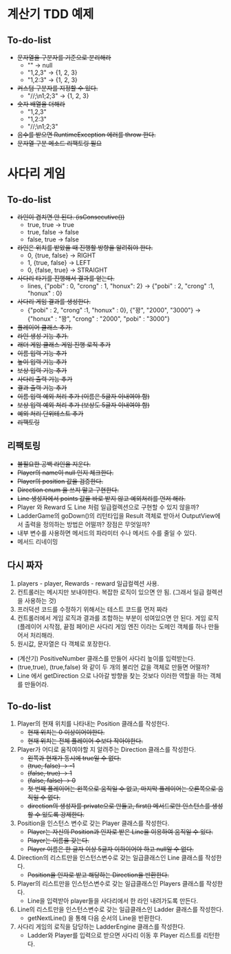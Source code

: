 # 계산기 TDD 예제

## To-do-list

- ~~문자열을 구분자를 기준으로 분리해라~~
    - "" -> null
    - "1,2,3" -> {1, 2, 3}
    - "1,2:3" -> {1, 2, 3}
- ~~커스텀 구분자를 지정할 수 있다.~~
    - "//;\n1;2;3" -> {1, 2, 3}
- ~~숫자 배열을 더해라~~
    - "1,2,3"
    - "1,2:3"
    - "//;\n1;2;3"
- ~~음수를 받으면 RuntimeException 에러를 throw 한다.~~
- ~~문자열 구분 메소드 리팩토링 필요~~

# 사다리 게임

## To-do-list
- ~~라인이 겹치면 안 된다. (isConsecutive())~~
    - true, true -> true
    - true, false -> false
    - false, true -> false
- ~~라인은 위치를 받았을 때 진행할 방향을 알려줘야 한다.~~
    - 0, {true, false} -> RIGHT
    - 1, {true, false} -> LEFT
    - 0, {false, true} -> STRAIGHT
- ~~사다리 타기를 진행해서 결과를 얻는다.~~
    - lines, {"pobi" : 0, "crong" : 1, "honux": 2} -> {"pobi" : 2, "crong" :1, "honux" : 0}
- ~~사다리 게임 결과를 생성한다.~~
    - {"pobi" : 2, "crong" :1, "honux" : 0}, {"꽝", "2000", "3000"} -> {"honux" : "꽝", "crong" : "2000", "pobi" : "3000"}
- ~~플레이어 클래스 추가.~~
- ~~라인 생성 기능 추가.~~
- ~~래더 게임 클래스 게임 진행 로직 추가~~
- ~~이름 입력 기능 추가~~
- ~~높이 입력 기능 추가~~
- ~~보상 입력 기능 추가~~
- ~~사다리 출력 기능 추가~~
- ~~결과 출력 기능 추가~~
- ~~이름 입력 예외 처리 추가 (이름은 5글자 이내여야 함)~~
- ~~보상 입력 예외 처리 추가 (보상도 5글자 이내여야 함)~~
- ~~예외 처리 단위테스트 추가~~
- ~~리팩토링~~

## 리팩토링
- ~~불필요한 공백 라인을 지운다.~~
- ~~Player의 name이 null 인지 체크한다.~~
- ~~Player의 position 값을 검증한다.~~
- ~~Direction enum 을 쓰지 말고 구현한다.~~
- ~~Line 생성자에서 points 값을 바로 받지 않고 예외처리를 먼저 해라.~~
- Player 와 Reward 도 Line 처럼 일급컬렉션으로 구현할 수 있지 않을까?
- LadderGame의 goDown()의 리턴타입을 Result 객체로 받아서 OutputView에서 출력을 정의하는 방법은 어떨까? 장점은 무엇일까?
- 내부 변수를 사용하면 메서드의 파라미터 수나 메서드 수를 줄일 수 있다.
- 메서드 리네이밍

## 다시 짜자
1. players - player, Rewards - reward 일급컬렉션 사용.
2. 컨트롤러는 메시지만 보내야한다. 복잡한 로직이 있으면 안 됨. (그래서 일급 컬렉션을 사용하는 것)
3. 프러덕션 코드를 수정하기 위해서는 테스트 코드를 먼저 짜라
4. 컨트롤러에서 게임 로직과 결과를 조합하는 부분이 섞여있으면 안 된다. 게임 로직(플레이어 시작점, 끝점 페어)은 사다리 게임 엔진
이라는 도메인 객체를 하나 만들어서 처리해라. 
5. 원시값, 문자열은 다 객체로 포장한다.

- (계산기) PositiveNumber 클래스를 만들어 사다리 높이를 입력받는다.
- (true,true), (true,false) 와 같이 두 개의 불리언 값을 객체로 만들면 어떨까?
- Line 에서 getDirection 으로 나아갈 방향을 찾는 것보다 이러한 역할을 하는 객체를 만들어라.
    
    
## To-do-list
1. Player의 현재 위치를 나타내는 Position 클래스를 작성한다.
    - ~~현재 위치는 0 이상이어야한다.~~
    - ~~현재 위치는 전체 플레이어 수보다 작아야한다.~~
2. Player가 어디로 움직여야할 지 알려주는 Direction 클래스를 작성한다.
    - ~~왼쪽과 현재가 동시에 true일 수 없다.~~
    - ~~(true, false) -> -1~~
    - ~~(false, true) -> 1~~
    - ~~(false, false) -> 0~~
    - ~~첫 번째 플레이어는 왼쪽으로 움직일 수 없고, 마지막 플레이어는 오른쪽으로 움직일 수 없다.~~
    - ~~direction의 생성자를 private으로 만들고, first() 메서드로만 인스턴스를 생성할 수 있도록 강제한다.~~
3. Position을 인스턴스 변수로 갖는 Player 클래스를 작성한다.
    - ~~Player는 자신의 Position과 인자로 받은 Line을 이용하여 움직일 수 있다.~~
    - ~~Player는 이름을 갖는다.~~
    - ~~Player 이름은 한 글자 이상 5글자 이하이어야 하고 null일 수 없다.~~
4. Direction의 리스트만을 인스턴스변수로 갖는 일급클래스인 Line 클래스를 작성한다.
    - ~~Position을 인자로 받고 해당하는 Direction을 반환한다.~~
5. Player의 리스트만을 인스턴스변수로 갖는 일급클래스인 Players 클래스를 작성한다.
    - Line을 입력받아 player들을 사다리에서 한 라인 내려가도록 만든다.
6. Line의 리스트만을 인스턴스변수로 갖는 일급클래스인 Ladder 클래스를 작성한다.
    - getNextLine() 을 통해 다음 순서의 Line을 반환한다.
7. 사다리 게임의 로직을 담당하는 LadderEngine 클래스를 작성한다.
    - Ladder와 Player를 입력으로 받으면 사다리 이동 후 Player 리스트를 리턴한다. 